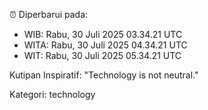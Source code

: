 ⏰ Diperbarui pada:
- WIB: Rabu, 30 Juli 2025 03.34.21 UTC
- WITA: Rabu, 30 Juli 2025 04.34.21 UTC
- WIT: Rabu, 30 Juli 2025 05.34.21 UTC

Kutipan Inspiratif:
"Technology is not neutral."


Kategori: technology

